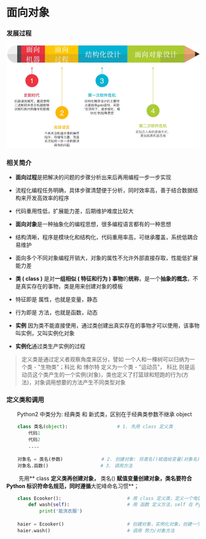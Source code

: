 # 面向对象
### 发展过程
![](/assets/Lark20200903-155909.png)



### 相关简介
*  **面向过程**是把解决的问题的步骤分析出来后再用编程一步一步实现
  *  流程化编程任务明确，具体步骤清楚便于分析，同时效率高，善于结合数据结构来开发高效率的程序
  *  代码重用性低，扩展能力差，后期维护难度比较大
  
  

*  **面向对象**是一种抽象化的编程思想，很多编程语言都有的一种思想
  *  结构清晰，程序是模块化和结构化，代码重用率高，可继承覆盖，系统低耦合易维护
  *  面向多个不同对象编程开销大，对象的属性不允许外部直接存取，性能低扩展能力差
  

*  **类 ( class )** 是对**一组相似 ( 特征和行为 ) 事物**的**统称**，是一个**抽象的概念**，不是真实存在的事物，类是用来创建对象的模板
  *  特征即是 属性，也就是变量，静态
  *  行为即是 方法，也就是函数，动态
  
  
* **实例** 因为类不能直接使用，通过类创建出真实存在的事物才可以使用，该事物叫实例，又叫实例化对象

* **实例化**通过类生产实例的过程


> 定义类是通过定义者观察角度来区分，譬如 一个人和一棵树可以归纳为一个类 - "生物类"；科比 和 博尔特 定义为一个类 - "运动员"， 科比 则是运动员这个类产生的一个实例(对象)，类也定义了打篮球和短跑的行为(方法)，对象调用想要的方法产生不同类型对象

  
### 定义类和调用
&emsp;&emsp;Python2 中类分为: 经典类 和 新式类，区别在于经典类参数不继承 object

```python
    class 类名(object):                  # 1. 先用 class 定义类
        代码1
        代码2
        ....
        
    对象名 = 类名(参数)              # 2. 创建对象: 将类名()赋值给变量(对象名)进行实例化
    对象名.函数()                   # 3. 调用方法

```
&emsp;&emsp; 先用** class **定义类再创建对象，** 类名() **赋值变量创建对象，类名要符合 Python 标识符命名规范，同时遵循**大驼峰命名习惯**；


```python
    class Ecooker():                        # 用 class 定义类，定义一个电饭锅这个类
        def wash(self):                     # 用 函数 定义方法，self 在 Python中解释器会自动补充
            print('能洗衣服')

    haier = Ecooker()                       # 创建对象，实例化对象，创建一个海尔电饭锅
    haier.wash()                            # 调用 势力/对象方法

```





